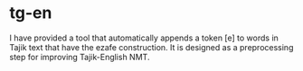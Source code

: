 # tg-en
I have provided a tool that automatically appends a token [e] to words in Tajik text that have the ezafe construction. It is designed as a preprocessing step for improving Tajik-English NMT.
